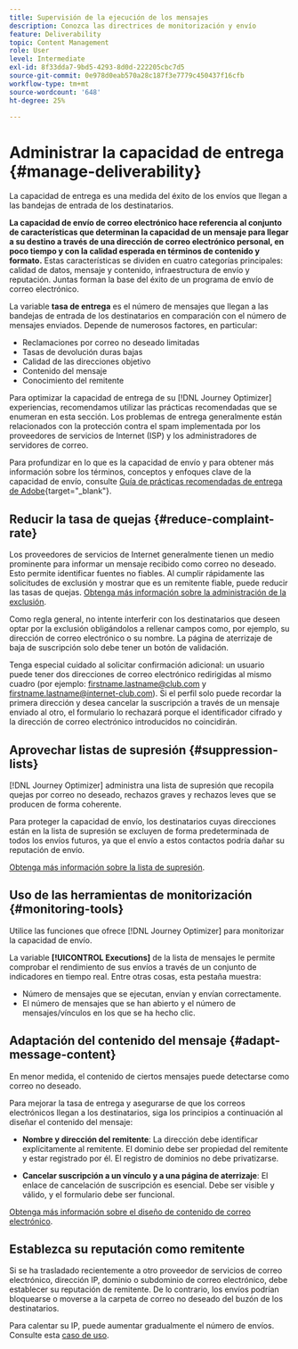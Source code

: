 ```yaml
---
title: Supervisión de la ejecución de los mensajes
description: Conozca las directrices de monitorización y envío
feature: Deliverability
topic: Content Management
role: User
level: Intermediate
exl-id: 8f33dda7-9bd5-4293-8d0d-222205cbc7d5
source-git-commit: 0e978d0eab570a28c187f3e7779c450437f16cfb
workflow-type: tm+mt
source-wordcount: '648'
ht-degree: 25%

---
```


# Administrar la capacidad de entrega {#manage-deliverability}

La capacidad de entrega es una medida del éxito de los envíos que llegan a las bandejas de entrada de los destinatarios.

**La capacidad de envío de correo electrónico hace referencia al conjunto de características que determinan la capacidad de un mensaje para llegar a su destino a través de una dirección de correo electrónico personal, en poco tiempo y con la calidad esperada en términos de contenido y formato.** Estas características se dividen en cuatro categorías principales: calidad de datos, mensaje y contenido, infraestructura de envío y reputación. Juntas forman la base del éxito de un programa de envío de correo electrónico.

La variable **tasa de entrega** es el número de mensajes que llegan a las bandejas de entrada de los destinatarios en comparación con el número de mensajes enviados. Depende de numerosos factores, en particular:

* Reclamaciones por correo no deseado limitadas
* Tasas de devolución duras bajas
* Calidad de las direcciones objetivo
* Contenido del mensaje
* Conocimiento del remitente

Para optimizar la capacidad de entrega de su [!DNL Journey Optimizer] experiencias, recomendamos utilizar las prácticas recomendadas que se enumeran en esta sección. Los problemas de entrega generalmente están relacionados con la protección contra el spam implementada por los proveedores de servicios de Internet (ISP) y los administradores de servidores de correo.

Para profundizar en lo que es la capacidad de envío y para obtener más información sobre los términos, conceptos y enfoques clave de la capacidad de envío, consulte [Guía de prácticas recomendadas de entrega de Adobe](https://experienceleague.adobe.com/docs/deliverability-learn/deliverability-best-practice-guide/introduction.html?lang=es){target=&quot;_blank&quot;}.

## Reducir la tasa de quejas {#reduce-complaint-rate}

Los proveedores de servicios de Internet generalmente tienen un medio prominente para informar un mensaje recibido como correo no deseado. Esto permite identificar fuentes no fiables. Al cumplir rápidamente las solicitudes de exclusión y mostrar que es un remitente fiable, puede reducir las tasas de quejas. [Obtenga más información sobre la administración de la exclusión](../messages/consent.md#opt-out-management).

Como regla general, no intente interferir con los destinatarios que deseen optar por la exclusión obligándolos a rellenar campos como, por ejemplo, su dirección de correo electrónico o su nombre. La página de aterrizaje de baja de suscripción solo debe tener un botón de validación.

Tenga especial cuidado al solicitar confirmación adicional: un usuario puede tener dos direcciones de correo electrónico redirigidas al mismo cuadro (por ejemplo: firstname.lastname@club.com y firstname.lastname@internet-club.com). Si el perfil solo puede recordar la primera dirección y desea cancelar la suscripción a través de un mensaje enviado al otro, el formulario lo rechazará porque el identificador cifrado y la dirección de correo electrónico introducidos no coincidirán.

## Aprovechar listas de supresión {#suppression-lists}

[!DNL Journey Optimizer] administra una lista de supresión que recopila quejas por correo no deseado, rechazos graves y rechazos leves que se producen de forma coherente.

Para proteger la capacidad de envío, los destinatarios cuyas direcciones están en la lista de supresión se excluyen de forma predeterminada de todos los envíos futuros, ya que el envío a estos contactos podría dañar su reputación de envío.

[Obtenga más información sobre la lista de supresión](suppression-list.md).

## Uso de las herramientas de monitorización {#monitoring-tools}

Utilice las funciones que ofrece [!DNL Journey Optimizer] para monitorizar la capacidad de envío.

La variable **[!UICONTROL Executions]** de la lista de mensajes le permite comprobar el rendimiento de sus envíos a través de un conjunto de indicadores en tiempo real. Entre otras cosas, esta pestaña muestra:
* Número de mensajes que se ejecutan, envían y envían correctamente.
* El número de mensajes que se han abierto y el número de mensajes/vínculos en los que se ha hecho clic.

## Adaptación del contenido del mensaje {#adapt-message-content}

En menor medida, el contenido de ciertos mensajes puede detectarse como correo no deseado.

Para mejorar la tasa de entrega y asegurarse de que los correos electrónicos llegan a los destinatarios, siga los principios a continuación al diseñar el contenido del mensaje:

* **Nombre y dirección del remitente**: La dirección debe identificar explícitamente al remitente. El dominio debe ser propiedad del remitente y estar registrado por él. El registro de dominios no debe privatizarse.

* **Cancelar suscripción a un vínculo y a una página de aterrizaje**: El enlace de cancelación de suscripción es esencial. Debe ser visible y válido, y el formulario debe ser funcional.

[Obtenga más información sobre el diseño de contenido de correo electrónico](../design/design-emails.md).

## Establezca su reputación como remitente

Si se ha trasladado recientemente a otro proveedor de servicios de correo electrónico, dirección IP, dominio o subdominio de correo electrónico, debe establecer su reputación de remitente. De lo contrario, los envíos podrían bloquearse o moverse a la carpeta de correo no deseado del buzón de los destinatarios.

Para calentar su IP, puede aumentar gradualmente el número de envíos. Consulte esta [caso de uso](../building-journeys/ramp-up-deliveries-uc.md).
